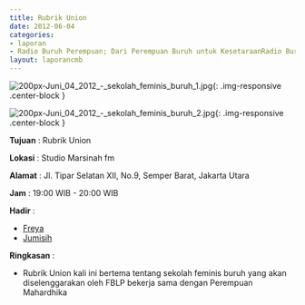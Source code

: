 ```yaml
---
title: Rubrik Union 
date: 2012-06-04
categories:
- laporan
- Radio Buruh Perempuan; Dari Perempuan Buruh untuk KesetaraanRadio Buruh Perempuan; Dari Perempuan Buruh untuk Kesetaraan
layout: laporancmb
---
```



![200px-Juni_04_2012_-_sekolah_feminis_buruh_1.jpg](/uploads/200px-Juni_04_2012_-_sekolah_feminis_buruh_1.jpg){: .img-responsive .center-block }

![200px-Juni_04_2012_-_sekolah_feminis_buruh_2.jpg](/uploads/200px-Juni_04_2012_-_sekolah_feminis_buruh_2.jpg){: .img-responsive .center-block }


**Tujuan** : Rubrik Union  

**Lokasi** : Studio Marsinah fm

**Alamat** : Jl. Tipar Selatan XII, No.9, Semper Barat, Jakarta Utara

**Jam** : 19:00 WIB - 20:00 WIB

**Hadir** : 
* [Freya](http://wiki.ciptamedia.org/wiki/Freya)
* [Jumisih](http://wiki.ciptamedia.org/wiki/Jumisih)

**Ringkasan** : 
* Rubrik Union kali ini bertema tentang sekolah feminis buruh yang akan diselenggarakan oleh FBLP bekerja sama dengan Perempuan Mahardhika
